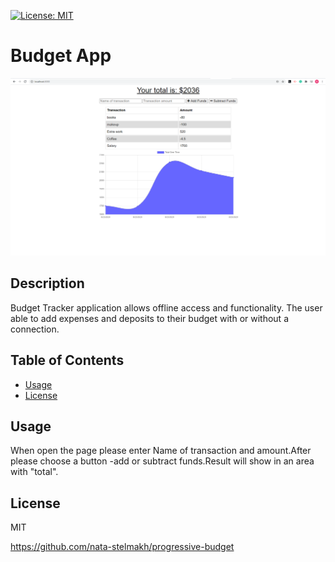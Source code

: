 
  [![License: MIT](https://img.shields.io/badge/License-MIT-yellow.svg)](https://opensource.org/licenses/MIT)
  # Budget App
  ![](/public/img/screen.png)
  ## Description 
  Budget Tracker application allows offline access and functionality.
  The user able to add expenses and deposits to their budget with or without a connection. 
  ## Table of Contents  
  
  * [Usage](#usage)
  * [License](#license)  
 
  ## Usage
  When open the page please enter Name of transaction and amount.After please choose a button -add or subtract funds.Result will show in an area with "total".
  
  ## License
  
  MIT

https://github.com/nata-stelmakh/progressive-budget
  
  
